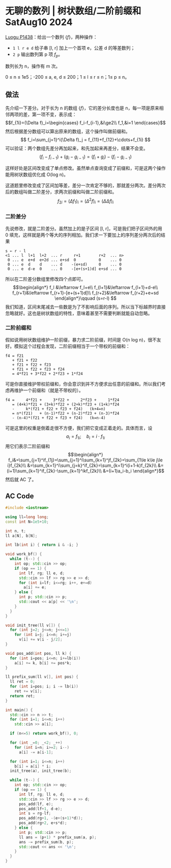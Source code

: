 # 无聊的数列 | 树状数组/二阶前缀和 SatAug10 2024
[Luogu P1438](https://www.luogu.com.cn/problem/P1438)：给出一个数列 $\{f\}$，两种操作：
 - `1 l r e d` 给子串 [l, r] 加上一个首项 e，公差 d 的等差数列；
 - `2 p` 输出数列第 p 项 $f_p$。

数列长为 n，操作有 m 次。

0 ≤ n ≤ 1e5；-200 ≤ a, e, d ≤ 200；1 ≤ l ≤ r ≤ n；1≤ p ≤ n。

## 做法
先介绍一下差分。对于长为 n 的数组 $\{f\}$，它的差分长度也是 n，每一项是原来相邻两项的差，第一项不变，表示成：
$$f_{1i}=(\Delta f)_i=\begin{cases}
f_i-f_{i-1},&i\ge2\\
f_1,&i=1
\end{cases}$$
然后根据差分数组可以算出原来的数组，这个操作叫做前缀和。
$$
f_i=\sum_{j=1}^i(\Delta f)_j = f_{11}+f_{12}+\cdots+f_{1i}
$$
可以验证：两个数组先差分再加起来，和先加起来再差分，结果不会变。
$$
(f_i-f_{i-1})+(g_i-g_{i-1})=(f_i+g_i)-(f_i-g_{i-1})
$$

这样好处是区间改变成了单点修改。虽然单点查询变成了前缀和，可是这两个操作能用树状数组优化成 O(log n)。

这道题里修改变成了区间加等差，差分一次肯定不够的，那就差分两次。差分两次后的数组叫做二阶差分，求两次前缀和叫做二阶前缀和。
$$
f_{2i}=(\Delta f_1)_i=(\Delta^2f)_i=(\Delta\Delta f)_i
$$

### 二阶差分
先说修改，就是二阶差分。虽然加上的是子区间 [l, r]，可是我们把子区间外的用 0 填充，这样就是两个等大的序列相加。我们求一下要加上的序列差分两次后的结果
```
s ← r - l
<1 ... l  l+1  l+2  ... r     r+1        r+2  ... n>
 0 ... e  e+d  e+2d ... e+sd  0          0    ... 0
 0 ... e  d    d    ... d    -(e+sd)     0    ... 0
 0 ... e  d-e  0    ... 0    -[e+(s+1)d] e+sd ... 0
```
所以在二阶差分数组里修改四个点即可。
$$\begin{align*}
f_l    &\leftarrow f_l+e\\
f_{l+1}&\leftarrow f_{l+1}+d-e\\
f_{r+1}&\leftarrow f_{r+1}-[e+(s+1)d]\\
f_{r+2}&\leftarrow f_{r+2}+e+sd
\end{align*}\qquad (s=r-l)
$$
我们知道，区间末尾减去一些数是为了不影响后面的序列。所以当下标越界时直接忽略就好。这也是树状数组的特性，意味着甚至不需要判断就能自动忽略。

### 二阶前缀和
假如说用树状数组维护一阶前缀，暴力求二阶前缀，时间是 O(n log n)，很不友好。模拟这个过程会发现，二阶前缀相当于一个带权的前缀和：
```
f4 = f21
   + f21 + f22
   + f21 + f22 + f23
   + f21 + f22 + f23 + f24
   = 4*f21 + 3*f22 + 2*f23 + 1*f24
```
可是你直接维护带权前缀和，你会意识到并不方便求出任意的前缀和。所以我们考虑再维护一个前缀和（就是不带权的）。
```
f4 =     4*f21 +     3*f22 +     2*f23 +     1*f24
   = (4+k)*f21 + (3+k)*f22 + (2+k)*f23 + (1+k)*f24
   -     k*(f21 + f22 + f23 + f24)   (k+4=n)
   = n*(f21)   + (n-1)*f22 + (n-2)*f23 + (n-3)*f24
   - (n-4)*(f21 + f22 + f23 + f24)   (k=n-4)
```
可是这里的权重是倒着走很不方便，我们把它变成正着走的。具体而言，设
$$a_i=f_{1i};\quad b_i=i\cdot f_{1i}$$
用它们表示二阶前缀和
$$\begin{align*}
f_i&=\sum_{j=1}^if_{1j}=\sum_{j=1}^i\sum_{k=1}^jf_{2k}=\sum_{1\le k\le j\le i}f_{2k}\\
&=\sum_{k=1}^i\sum_{j=k}^if_{2k}=\sum_{k=1}^i(i+1-k)f_{2k}\\
&=(i+1)\sum_{k=1}^if_{2k}-\sum_{k=1}^ikf_{2k}\\
&=(i+1)a_i-b_i
\end{align*}$$
然后就 AC 了。

## AC Code
```cpp
#include <iostream>

using ll=long long;
const int N=1e5+10;

int n, t;
ll a[N], b[N];

int lb(int i) { return i & -i; }

void work_bf() {
  while (t--) {
    int op; std::cin >> op;
    if (op == 1) {
      int lf, rg; ll e, d;
      std::cin >> lf >> rg >> e >> d;
      for (int i=lf; i<=rg; i++, e+=d)
        a[i] += e;
    } else {
      int p; std::cin >> p;
      std::cout << a[p] << '\n';
    }
  }
}

void init_tree(ll v[]) {
  for (int j=2; j<=n; j<<=1)
    for (int i=j; i<=n; i+=j)
      v[i] += v[i - j/2];
}

void pos_add(int pos, ll k) {
  for (int i=pos; i<=n; i+=lb(i))
    a[i] += k, b[i] += pos*k;
}

ll prefix_sum(ll v[], int pos) {
  ll ret = 0;
  for (int i=pos; i; i -= lb(i))
    ret += v[i];
  return ret;
}

int main() {
  std::cin >> n >> t;
  for (int i=1; i<=n; i++)
    std::cin >> a[i];

  if (n<=5) return work_bf(), 0;

  for (int _=0; _<2; _++)
    for (int i=n; i>=2; i--)
      a[i] -= a[i-1];

  for (int i=1; i<=n; i++)
    b[i] = a[i] * i;
  init_tree(a), init_tree(b);

  while (t--) {
    int op; std::cin >> op;
    if (op == 1) {
      int lf, rg; ll e, d;
      std::cin >> lf >> rg >> e >> d;
      pos_add(lf, e);
      pos_add(lf+1, d-e);
      int s = rg-lf;
      pos_add(rg+1, -(e+(s+1)*d));
      pos_add(rg+2, e+s*d);
    } else {
      int p; std::cin >> p;
      ll ans = (p+1) * prefix_sum(a, p);
      ans -= prefix_sum(b, p);
      std::cout << ans << '\n';
    }
  }
}
```
